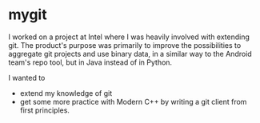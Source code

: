 # mygit

I worked on a project at Intel where I was heavily involved with extending git. The product's purpose was primarily to improve the possibilities to aggregate git projects and use binary data, in a similar way to the Android team's repo tool, but in Java instead of in Python.

I wanted to
- extend my knowledge of git
- get some more practice with Modern C++
by writing a git client from first principles.
